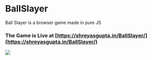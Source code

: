 # BallSlayer
Ball Slayer is a browser game made in pure JS

### The Game is Live at [https://shreyasgupta.in/BallSlayer/](https://shreyasgupta.in/BallSlayer/)

![](https://i.imgur.com/S4QR0rY.png)